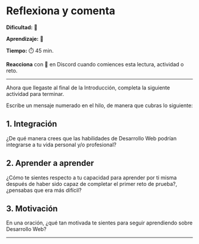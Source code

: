 # Reflexiona y comenta

**Dificultad:** 🌻 

**Aprendizaje:** 🍯 

**Tiempo:** ⏱️️ 45 min.

**Reacciona** con 👀 en Discord cuando comiences esta lectura, actividad o reto. 

---

Ahora que llegaste al final de la Introducción, completa la siguiente actividad para terminar.

Escribe un mensaje numerado en el hilo, de manera que cubras lo siguiente:

## 1. Integración

¿De qué manera crees que las habilidades de Desarrollo Web podrían integrarse a tu vida personal y/o profesional?

## 2. Aprender a aprender

¿Cómo te sientes respecto a tu capacidad para aprender por ti misma después de haber sido capaz de completar el primer reto de prueba?, ¿pensabas que era más difícil?

## 3. Motivación

En una oración, ¿qué tan motivada te sientes para seguir aprendiendo sobre Desarrollo Web?

---